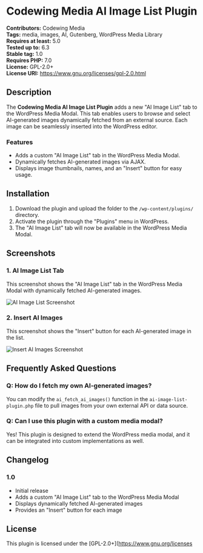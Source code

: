 # Codewing Media AI Image List Plugin

**Contributors:** Codewing Media  
**Tags:** media, images, AI, Gutenberg, WordPress Media Library  
**Requires at least:** 5.0  
**Tested up to:** 6.3  
**Stable tag:** 1.0  
**Requires PHP:** 7.0  
**License:** GPL-2.0+  
**License URI:** https://www.gnu.org/licenses/gpl-2.0.html  

## Description

The **Codewing Media AI Image List Plugin** adds a new "AI Image List" tab to the WordPress Media Modal. This tab enables users to browse and select AI-generated images dynamically fetched from an external source. Each image can be seamlessly inserted into the WordPress editor.

### Features

- Adds a custom "AI Image List" tab in the WordPress Media Modal.
- Dynamically fetches AI-generated images via AJAX.
- Displays image thumbnails, names, and an "Insert" button for easy usage.

## Installation

1. Download the plugin and upload the folder to the `/wp-content/plugins/` directory.
2. Activate the plugin through the "Plugins" menu in WordPress.
3. The "AI Image List" tab will now be available in the WordPress Media Modal.

## Screenshots

### 1. AI Image List Tab
This screenshot shows the "AI Image List" tab in the WordPress Media Modal with dynamically fetched AI-generated images.

![AI Image List Screenshot](https://via.placeholder.com/800x400)

### 2. Insert AI Images
This screenshot shows the "Insert" button for each AI-generated image in the list.

![Insert AI Images Screenshot](https://via.placeholder.com/800x400)

## Frequently Asked Questions

### Q: How do I fetch my own AI-generated images?
You can modify the `ai_fetch_ai_images()` function in the `ai-image-list-plugin.php` file to pull images from your own external API or data source.

### Q: Can I use this plugin with a custom media modal?
Yes! This plugin is designed to extend the WordPress media modal, and it can be integrated into custom implementations as well.

## Changelog

### 1.0
- Initial release
- Adds a custom "AI Image List" tab to the WordPress Media Modal
- Displays dynamically fetched AI-generated images
- Provides an "Insert" button for each image

## License

This plugin is licensed under the [GPL-2.0+](https://www.gnu.org/licenses
